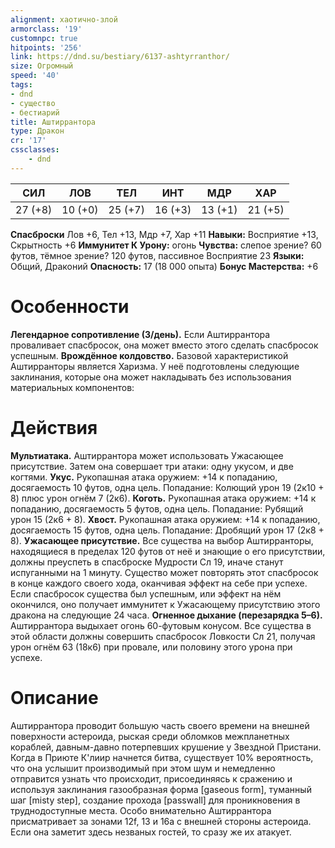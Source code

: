 ```yaml
---
alignment: хаотично-злой
armorclass: '19'
customnpc: true
hitpoints: '256'
link: https://dnd.su/bestiary/6137-ashtyrranthor/
size: Огромный
speed: '40'
tags:
- dnd
- существо
- бестиарий
title: Аштиррантора
type: Дракон
cr: '17'
cssclasses:
    - dnd
---
```



| СИЛ | ЛОВ | ТЕЛ | ИНТ | МДР | ХАР |
|---|---|---|---|---|---|
| 27 (+8) | 10 (+0) | 25 (+7) | 16 (+3) | 13 (+1) | 21 (+5) |
**Спасброски** Лов +6, Тел +13, Мдр +7, Хар +11
**Навыки:** Восприятие +13, Скрытность +6
**Иммунитет К Урону:** огонь
**Чувства:** слепое зрение? 60 футов, тёмное зрение? 120 футов, пассивное Восприятие 23
**Языки:** Общий, Драконий
**Опасность:** 17 (18 000 опыта)
**Бонус Мастерства:** +6


# Особенности
**Легендарное сопротивление (3/день).** Если Аштиррантора проваливает спасбросок, она может вместо этого сделать спасбросок успешным.
**Врождённое колдовство.** Базовой характеристикой Аштирранторы является Харизма. У неё подготовлены следующие заклинания, которые она может накладывать без использования материальных компонентов:


# Действия
**Мультиатака.** Аштиррантора может использовать Ужасающее присутствие. Затем она совершает три атаки: одну укусом, и две когтями.
**Укус.** Рукопашная атака оружием: +14 к попаданию, досягаемость 10 футов, одна цель. Попадание: Колющий урон 19 (2к10 + 8) плюс урон огнём 7 (2к6).
**Коготь.** Рукопашная атака оружием: +14 к попаданию, досягаемость 5 футов, одна цель. Попадание: Рубящий урон 15 (2к6 + 8).
**Хвост.** Рукопашная атака оружием: +14 к попаданию, досягаемость 15 футов, одна цель. Попадание: Дробящий урон 17 (2к8 + 8).
**Ужасающее присутствие.** Все существа на выбор Аштирранторы, находящиеся в пределах 120 футов от неё и знающие о его присутствии, должны преуспеть в спасброске Мудрости Сл 19, иначе станут испуганными на 1 минуту. Существо может повторять этот спасбросок в конце каждого своего хода, оканчивая эффект на себе при успехе. Если спасбросок существа был успешным, или эффект на нём окончился, оно получает иммунитет к Ужасающему присутствию этого дракона на следующие 24 часа.
**Огненное дыхание (перезарядка 5–6).** Аштиррантора выдыхает огонь 60-футовым конусом. Все существа в этой области должны совершить спасбросок Ловкости Сл 21, получая урон огнём 63 (18к6) при провале, или половину этого урона при успехе.


# Описание
Аштиррантора проводит большую часть своего времени на внешней поверхности астероида, рыская среди обломков межпланетных кораблей, давным-давно потерпевших крушение у Звездной Пристани. Когда в Приюте К'лиир начнется битва, существует 10% вероятность, что она услышит производимый при этом шум и немедленно отправится узнать что происходит, присоединяясь к сражению и используя заклинания газообразная форма [gaseous form], туманный шаг [misty step], создание прохода [passwall] для проникновения в труднодоступные места. Особо внимательно Аштиррантора присматривает за зонами 12f, 13 и 16a с внешней стороны астероида. Если она заметит здесь незваных гостей, то сразу же их атакует.